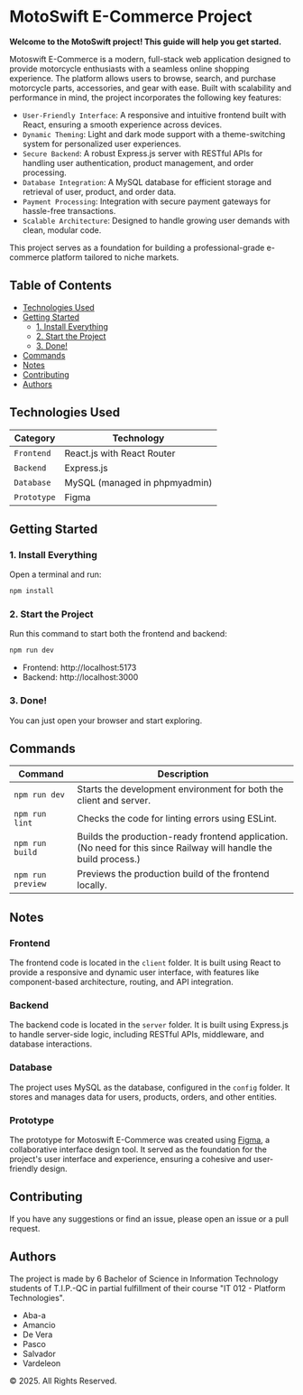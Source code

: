 # MotoSwift E-Commerce Project
**Welcome to the MotoSwift project! This guide will help you get started.**

Motoswift E-Commerce is a modern, full-stack web application designed to provide motorcycle enthusiasts with a seamless online shopping experience. The platform allows users to browse, search, and purchase motorcycle parts, accessories, and gear with ease. Built with scalability and performance in mind, the project incorporates the following key features:
- `User-Friendly Interface`: A responsive and intuitive frontend built with React, ensuring a smooth experience across devices.
- `Dynamic Theming`: Light and dark mode support with a theme-switching system for personalized user experiences.
- `Secure Backend`: A robust Express.js server with RESTful APIs for handling user authentication, product management, and order processing.
- `Database Integration`: A MySQL database for efficient storage and retrieval of user, product, and order data.
- `Payment Processing`: Integration with secure payment gateways for hassle-free transactions.
- `Scalable Architecture`: Designed to handle growing user demands with clean, modular code.

This project serves as a foundation for building a professional-grade e-commerce platform tailored to niche markets.

## Table of Contents
- [Technologies Used](#technologies-used)
- [Getting Started](#getting-started)
  - [1. Install Everything](#1-install-everything)
  - [2. Start the Project](#2-start-the-project)
  - [3. Done!](#3-done)
- [Commands](#commands)
- [Notes](#notes)
- [Contributing](#contributing)
- [Authors](#authors)

## Technologies Used
| Category    | Technology                    | 
| ----------- | ----------------------------- |
| `Frontend`  | React.js with React Router    |
| `Backend`   | Express.js                    |
| `Database`  | MySQL (managed in phpmyadmin) |
| `Prototype` | Figma                         |

## Getting Started
### 1. Install Everything
Open a terminal and run:
```sh
npm install
```
### 2. Start the Project
Run this command to start both the frontend and backend:
```sh
npm run dev
```
- Frontend: http://localhost:5173
- Backend: http://localhost:3000
### 3. Done!
You can just open your browser and start exploring.

## Commands
| Command           | Description                    | 
| ----------------- | ----------------------------- |
| `npm run dev`     | Starts the development environment for both the client and server.    |
| `npm run lint`    | Checks the code for linting errors using ESLint.                                                                   |
| `npm run build`    | Builds the production-ready frontend application. (No need for this since Railway will handle the build process.) |
| `npm run preview` | Previews the production build of the frontend locally.                                                             |

## Notes
### **Frontend**
The frontend code is located in the `client` folder. It is built using React to provide a responsive and dynamic user interface, with features like component-based architecture, routing, and API integration.

### **Backend**
The backend code is located in the `server` folder. It is built using Express.js to handle server-side logic, including RESTful APIs, middleware, and database interactions.

### **Database**
The project uses MySQL as the database, configured in the `config` folder. It stores and manages data for users, products, orders, and other entities.

### **Prototype**
The prototype for Motoswift E-Commerce was created using [Figma](https://www.figma.com), a collaborative interface design tool. It served as the foundation for the project's user interface and experience, ensuring a cohesive and user-friendly design.

## Contributing
If you have any suggestions or find an issue, please open an issue or a pull request.

## Authors
The project is made by 6 Bachelor of Science in Information Technology students of T.I.P.-QC in partial fulfillment of their course "IT 012 - Platform Technologies".
- Aba-a
- Amancio
- De Vera
- Pasco
- Salvador
- Vardeleon

© 2025. All Rights Reserved.
